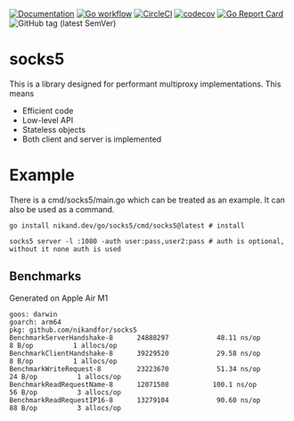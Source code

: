 [![Documentation](https://pkg.go.dev/badge/github.com/nikandfor/socks5)](https://pkg.go.dev/github.com/nikandfor/socks5?tab=doc)
[![Go workflow](https://github.com/nikandfor/socks5/actions/workflows/go.yml/badge.svg)](https://github.com/nikandfor/socks5/actions/workflows/go.yml)
[![CircleCI](https://circleci.com/gh/nikandfor/socks5.svg?style=svg)](https://circleci.com/gh/nikandfor/socks5)
[![codecov](https://codecov.io/gh/nikandfor/socks5/branch/master/graph/badge.svg)](https://codecov.io/gh/nikandfor/socks5)
[![Go Report Card](https://goreportcard.com/badge/github.com/nikandfor/socks5)](https://goreportcard.com/report/github.com/nikandfor/socks5)
![GitHub tag (latest SemVer)](https://img.shields.io/github/v/tag/nikandfor/socks5?sort=semver)

# socks5

This is a library designed for performant multiproxy implementations. This means
* Efficient code
* Low-level API
* Stateless objects
* Both client and server is implemented

# Example

There is a cmd/socks5/main.go which can be treated as an example. It can also be used as a command.

```
go install nikand.dev/go/socks5/cmd/socks5@latest # install

socks5 server -l :1080 -auth user:pass,user2:pass # auth is optional, without it none auth is used
```

## Benchmarks

Generated on Apple Air M1

```
goos: darwin
goarch: arm64
pkg: github.com/nikandfor/socks5
BenchmarkServerHandshake-8   	24888297	        48.11 ns/op	       8 B/op	       1 allocs/op
BenchmarkClientHandshake-8   	39229520	        29.58 ns/op	       8 B/op	       1 allocs/op
BenchmarkWriteRequest-8      	23223670	        51.34 ns/op	      24 B/op	       1 allocs/op
BenchmarkReadRequestName-8   	12071508	       100.1 ns/op	      56 B/op	       3 allocs/op
BenchmarkReadRequestIP16-8   	13279104	        90.60 ns/op	      88 B/op	       3 allocs/op
```
